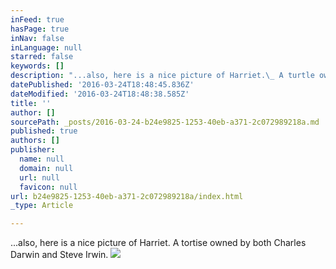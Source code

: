```yaml
---
inFeed: true
hasPage: true
inNav: false
inLanguage: null
starred: false
keywords: []
description: "...also, here is a nice picture of Harriet.\_ A turtle owned by both Charles Darwin and Steve Irwin. \_"
datePublished: '2016-03-24T18:48:45.836Z'
dateModified: '2016-03-24T18:48:38.585Z'
title: ''
author: []
sourcePath: _posts/2016-03-24-b24e9825-1253-40eb-a371-2c072989218a.md
published: true
authors: []
publisher:
  name: null
  domain: null
  url: null
  favicon: null
url: b24e9825-1253-40eb-a371-2c072989218a/index.html
_type: Article

---
```

...also, here is a nice picture of Harriet.  A tortise owned by both Charles Darwin and Steve Irwin.  ![](https://the-grid-user-content.s3-us-west-2.amazonaws.com/ec9141db-0055-413b-959d-892f615ad621.jpg)